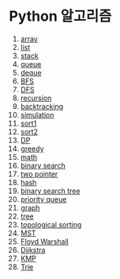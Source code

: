 # Python 알고리즘
01. [array]()
02. [list]()
03. [stack]()
04. [queue]()
05. [deque]()
06. [BFS]()
07. [DFS]()
08. [recursion]()
09. [backtracking]()
10. [simulation]()
11. [sort1]()
12. [sort2]()
13. [DP]()
14. [greedy]()
15. [math]()
16. [binary search]()
17. [two pointer]()
18. [hash]()
19. [binary search tree]()
20. [priority queue]()
21. [graph]()
22. [tree]()
23. [topological sorting]()
24. [MST]()
25. [Floyd Warshall]()
26. [Dijkstra]()
27. [KMP]()
28. [Trie]()